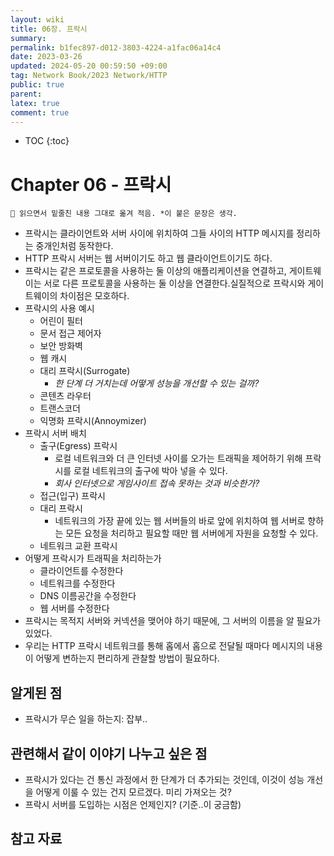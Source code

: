 ```yaml
---
layout: wiki
title: 06장. 프락시
summary: 
permalink: b1fec897-d012-3803-4224-a1fac06a14c4
date: 2023-03-26
updated: 2024-05-20 00:59:50 +09:00
tag: Network Book/2023 Network/HTTP 
public: true
parent: 
latex: true
comment: true
---
```


* TOC
{:toc}

# Chapter 06 - 프락시

```
📌 읽으면서 밑줄친 내용 그대로 옮겨 적음. *이 붙은 문장은 생각.
```

- 프락시는 클라이언트와 서버 사이에 위치하여 그들 사이의 HTTP 메시지를 정리하는 중개인처럼 동작한다.
- HTTP 프락시 서버는 웹 서버이기도 하고 웹 클라이언트이기도 하다.
- 프락시는 같은 프로토콜을 사용하는 둘 이상의 애플리케이션을 연결하고, 게이트웨이는 서로 다른 프로토콜을 사용하는 둘 이상을 연결한다.실질적으로 프락시와 게이트웨이의 차이점은 모호하다.
- 프락시의 사용 예시
	- 어린이 필터
	- 문서 접근 제어자
	- 보안 방화벽
	- 웹 캐시
	- 대리 프락시(Surrogate)
		- *한 단계 더 거치는데 어떻게 성능을 개선할 수 있는 걸까?*
	- 콘텐츠 라우터
	- 트랜스코더
	- 익명화 프락시(Annoymizer)
- 프락시 서버 배치
	- 출구(Egress) 프락시
		- 로컬 네트워크와 더 큰 인터넷 사이를 오가는 트래픽을 제어하기 위해 프락시를 로컬 네트워크의 출구에 박아 넣을 수 있다.
		- *회사 인터넷으로 게임사이트 접속 못하는 것과 비슷한가?*
	- 접근(입구) 프락시
	- 대리 프락시
		- 네트워크의 가장 끝에 있는 웹 서버들의 바로 앞에 위치하여 웹 서버로 향하는 모든 요청을 처리하고 필요할 때만 웹 서버에게 자원을 요청할 수 있다.
	- 네트워크 교환 프락시
- 어떻게 프락시가 트래픽을 처리하는가
	- 클라이언트를 수정한다
	- 네트워크를 수정한다
	- DNS 이름공간을 수정한다
	- 웹 서버를 수정한다
- 프락시는 목적지 서버와 커넥션을 맺어야 하기 때문에, 그 서버의 이름을 알 필요가 있었다.
- 우리는 HTTP 프락시 네트워크를 통해 홉에서 홉으로 전달될 때마다 메시지의 내용이 어떻게 변하는지 편리하게 관찰할 방법이 필요하다.

## 알게된 점

- 프락시가 무슨 일을 하는지: 잡부..

## 관련해서 같이 이야기 나누고 싶은 점

- 프락시가 있다는 건 통신 과정에서 한 단계가 더 추가되는 것인데, 이것이 성능 개선을 어떻게 이룰 수 있는 건지 모르겠다. 미리 가져오는 것?
- 프락시 서버를 도입하는 시점은 언제인지? (기준..이 궁금함)

## 참고 자료


